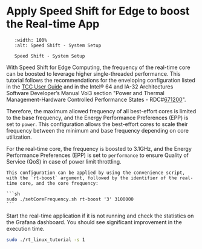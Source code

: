 # Apply Speed Shift for Edge to boost the Real-time App

```{figure} images/tcc_setup_CAT_isol_boost.drawio.svg
   :width: 100%
   :alt: Speed Shift - System Setup

   Speed Shift - System Setup
```

With Speed Shift for Edge Computing, the frequency of the real-time core can be boosted to leverage higher single-threaded performance.
This tutorial follows the recommendations for the enveloping configuration listed in the [TCC User Guide](https://www.intel.com/content/www/us/en/content-details/831067/public-intel-time-coordinated-compute-tcc-user-guide.html) and in the Intel® 64 and IA-32 Architectures Software Developer’s Manual Vol3 section "Power and Thermal Management-Hardware Controlled Performance States - RDC#[671200](https://cdrdv2.intel.com/v1/dl/getContent/671200)".

Therefore, the maximum allowed frequency of all best-effort cores is limited to the base frequency, and the Energy Performance Preferences (EPP) is set to `power`. This configuration allows the best-effort cores to scale their frequency between the minimum and base frequency depending on core utilization.

For the real-time core, the frequency is boosted to 3.1GHz, and the Energy Performance Preferences (EPP) is set to `performance` to ensure Quality of Service (QoS) in case of power limit throttling.

````{note}
This configuration can be applied by using the convenience script, with the `rt-boost` argument, followed by the identifier of the real-time core, and the core frequency:

```sh
sudo ./setCoreFrequency.sh rt-boost '3' 3100000
```
````

Start the real-time application if it is not running and check the statistics on the Grafana dashboard.
You should see significant improvement in the execution time. 
```sh
sudo ./rt_linux_tutorial -s 1
```